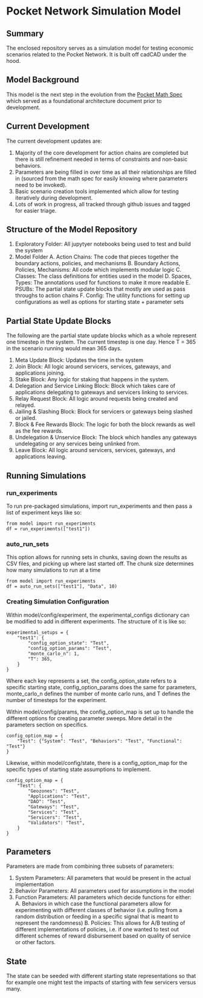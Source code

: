 # Pocket Network Simulation Model

## Summary

The enclosed repository serves as a simulation model for testing economic scenarios related to the Pocket Network. It is built off cadCAD under the hood.

## Model Background

This model is the next step in the evolution from the [Pocket Math Spec](https://github.com/BlockScience/PocketMathSpec) which served as a foundational architecture document prior to development.

## Current Development

The current development updates are:

1. Majority of the core development for action chains are completed but there is still refinement needed in terms of constraints and non-basic behaviors.
2. Parameters are being filled in over time as all their relationships are filled in (sourced from the math spec for easily knowing where parameters need to be invoked).
3. Basic scenario creation tools implemented which allow for testing iteratively during development.
4. Lots of work in progress, all tracked through github issues and tagged for easier triage.

## Structure of the Model Repository

1. Exploratory Folder: All jupytyer notebooks being used to test and build the system
2. Model Folder
    A. Action Chains: The code that pieces together the boundary actions, policies, and mechanisms
    B. Boundary Actions, Policies, Mechanisms: All code which implements modular logic
    C. Classes: The class definitions for entities used in the model
    D. Spaces, Types: The annotations used for functions to make it more readable
    E. PSUBs: The partial state update blocks that mostly are used as pass throughs to action chains
    F. Config: The utility functions for setting up configurations as well as options for starting state + parameter sets

## Partial State Update Blocks

The following are the partial state update blocks which as a whole represent one timestep in the system. The current timestep is one day. Hence T = 365 in the scenario running would mean 365 days. 

1. Meta Update Block: Updates the time in the system
2. Join Block: All logic around servicers, services, gateways, and applications joining.
3. Stake Block: Any logic for staking that happens in the system.
4. Delegation and Service Linking Block: Block which takes care of applications delegating to gateways and servicers linking to services.
5. Relay Request Block: All logic around requests being created and relayed.
6. Jailing & Slashing Block: Block for servicers or gateways being slashed or jailed.
7. Block & Fee Rewards Block: The logic for both the block rewards as well as the fee rewards.
8. Undelegation & Unservice Block: The block which handles any gateways undelegating or any services being unlinked from.
9. Leave Block: All logic around servicers, services, gateways, and applications leaving.

## Running Simulations

### run_experiments

To run pre-packaged simulations, import run_experiments and then pass a list of experiment keys like so:

    from model import run_experiments
    df = run_experiments(["test1"])

### auto_run_sets

This option allows for running sets in chunks, saving down the results as CSV files, and picking up where last started off. The chunk size determines how many simulations to run at a time

    from model import run_experiments
    df = auto_run_sets(["test1"], "Data", 10)

### Creating Simulation Configuration

Within model/config/experiment, the experimental_configs dictionary can be modified to add in different experiments. The structure of it is like so:

    experimental_setups = {
        "test1": {
            "config_option_state": "Test",
            "config_option_params": "Test",
            "monte_carlo_n": 1,
            "T": 365,
        }
    }

Where each key represents a set, the config_option_state refers to a specific starting state, config_option_params does the same for parameters, monte_carlo_n defines the number of monte carlo runs, and T defines the number of timesteps for the experiment.

Within model/config/params, the config_option_map is set up to handle the different options for creating parameter sweeps. More detail in the parameters section on specifics.

    config_option_map = {
        "Test": {"System": "Test", "Behaviors": "Test", "Functional": "Test"}
    }

Likewise, within model/config/state, there is a config_option_map for the specific types of starting state assumptions to implement.

    config_option_map = {
        "Test": {
            "Geozones": "Test",
            "Applications": "Test",
            "DAO": "Test",
            "Gateways": "Test",
            "Services": "Test",
            "Servicers": "Test",
            "Validators": "Test",
        }
    }


## Parameters

Parameters are made from combining three subsets of parameters:

1. System Parameters: All parameters that would be present in the actual implementation
2. Behavior Parameters: All parameters used for assumptions in the model
3. Function Parameters: All parameters which decide functions for either:
    A. Behaviors in which case the functional parameters allow for experimenting with different classes of behavior (i.e. pulling from a random distribution or feeding in a specific signal that is meant to represent the randomness)
    B. Policies: This allows for A/B testing of different implementations of policies, i.e. if one wanted to test out different schemes of reward disbursement based on quality of service or other factors.

## State

The state can be seeded with different starting state representations so that for example one might test the impacts of starting with few servicers versus many.